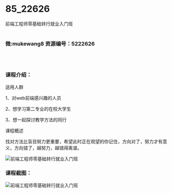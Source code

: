 # 85_22626
前端工程师零基础转行就业入门班
<br/></br>
<h3>微:mukewang8 资源编号：5222626</h3>
<br/></br>
<h3>课程介绍：</h3>
<p>适用人群</p>
<p>1、对web<a title="查看与 前端 相关的文章" target="_blank">前端</a>感兴趣的人员</p>
<p>2、想学习第二专业的在校大学生</p>
<p>3、想一起探讨教学方法的同行</p>
<p>课程概述</p>
<p>找对方法比盲目努力更重要，希望此时正在观望的你记住，方向对了，努力才有意义，方向错了，越努力，越错得离谱。</p>
<p><img src="https://www.ko996.com/wp-content/uploads/img/2022/01/1-64-300x135.png" alt="前端工程师零基础转行就业入门班"></p>
<div class="info-desc">
<h3>课程截图：</h3>
<p><img src="https://www.ko996.com/wp-content/uploads/img/2022/01/2-56.png" alt="前端工程师零基础转行就业入门班"></p>


			
</div>
